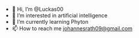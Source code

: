 - 👋 Hi, I’m @Luckas00
- 👀 I’m interested in artificial intelligence
- 🌱 I’m currently learning Phyton
- 📫 How to reach me johannesrath09@gmail.com

<!---
Luckas00/Luckas00 is a ✨ special ✨ repository because its `README.md` (this file) appears on your GitHub profile.
You can click the Preview link to take a look at your changes.
--->
